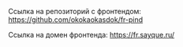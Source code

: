 Ссылка на репозиторий с фронтендом: https://github.com/okokaokasdok/fr-pind

Ссылка на домен фронтенда: https://fr.sayque.ru/